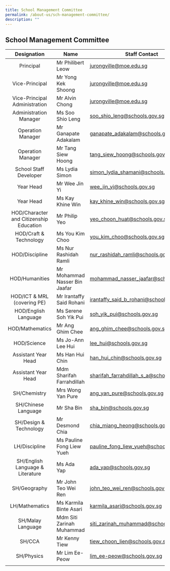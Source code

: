 ```yaml
---
title: School Management Committee
permalink: /about-us/sch-management-committee/
description: ""
---
```

## School Management Committee

| Designation | Name | Staff Contact |
|:---:|---|---|
| Principal | Mr Philibert Leow | [jurongville@moe.edu.sg](mailto:jurongville@moe.edu.sg) |
| Vice-Principal | Mr Yong Kek Shoong | [jurongville@moe.edu.sg](mailto:jurongville@moe.edu.sg) |
| Vice-Principal Administration | Mr Alvin Chong | [jurongville@moe.edu.sg](mailto:jurongville@moe.edu.sg) |
| Administration Manager | Ms Soo Shio Leng | [soo_shio_leng@schools.gov.sg](mailto:soo_shio_leng@schools.gov.sg) |
| Operation Manager | Mr Ganapate Adakalam | [ganapate_adakalam@schools.gov.sg](mailto:ganapate_adakalam@schools.gov.sg) |
| Operation Manager | Mr Tang Siew Hoong | [tang_siew_hoong@schools.gov.sg](mailto:Tang_siew_hoong@schools.gov.sg) |
| School Staff Developer | Ms Lydia Simon | [simon_lydia_shamani@schools.gov.sg](mailto:simon_lydia_shamani@schools.gov.sg) |
| Year Head | Mr Wee Jin Yi | [wee_jin_yi@schools.gov.sg](mailto:wee_jin_yi@schools.gov.sg) |
| Year Head | Ms Kay Khine Win | [kay_khine_win@schools.gov.sg](mailto:kay_khine_win@schools.gov.sg) |
| HOD/Character and Citizenship Education | Mr Philip Yeo | [yeo_choon_huat@schools.gov.sg](mailto:yeo_choon_huat@schools.gov.sg) |
| HOD/Craft & Technology | Ms You Kim Choo | [you_kim_choo@schools.gov.sg](mailto:you_kim_choo@schools.gov.sg) |
| HOD/Discipline | Ms Nur Rashidah Ramli | [nur_rashidah_ramli@schools.gov.sg](mailto:Nur_Rashidah_RAMLI@schools.gov.sg) |
| HOD/Humanities | Mr Mohammad Nasser Bin Jaafar | [mohammad_nasser_jaafar@schools.gov.sg](mailto:Mohammad_Nasser_Jaafar@schools.gov.sg) |
| HOD/ICT & MRL (covering PE) | Mr Irantaffy Said Rohani | [irantaffy_said_b_rohani@schools.gov.sg](mailto:irantaffy_said_b_rohani@schools.gov.sg) |
| HOD/English Language | Ms Serene Soh Yik Pui | [soh_yik_pui@schools.gov.sg](mailto:soh_yik_pui@schools.gov.sg) |
| HOD/Mathematics | Mr Ang Ghim Chee | [ang_ghim_chee@schools.gov.sg](mailto:ang_ghim_chee@schools.gov.sg) |
| HOD/Science | Ms Jo-Ann Lee Hui | [lee_hui@schools.gov.sg](mailto:lee_hui@schools.gov.sg) |
| Assistant Year Head | Ms Han Hui Chin | [han_hui_chin@schools.gov.sg](mailto:han_hui_chin@schools.gov.sg) |
| Assistant Year Head | Mdm Sharifah Farrahdillah | [sharifah_farrahdillah_s_a@schools.gov.sg](mailto:sharifah_farrahdillah_s_a@schools.gov.sg) |
| SH/Chemistry | Mrs Wong Yan Pure | [ang_yan_pure@schools.gov.sg](mailto:ang_yan_pure@schools.gov.sg) |
| SH/Chinese Language | Mr Sha Bin | [sha_bin@schools.gov.sg](mailto:sha_bin@schools.gov.sg) |
| SH/Design & Technology | Mr Desmond Chia | [chia_miang_heong@schools.gov.sg](mailto:chia_miang_heong@schools.gov.sg) |
| LH/Discipline | Ms Pauline Fong Liew Yueh | [pauline_fong_liew_yueh@schools.gov.sg](mailto:pauline_fong_liew_yueh@schools.gov.sg) |
| SH/English Language & Literature | Ms Ada Yap | [ada_yap@schools.gov.sg](mailto:ada_yap@schools.gov.sg) |
| SH/Geography | Mr John Teo Wei Ren | [john_teo_wei_ren@schools.gov.sg](mailto:john_teo_wei_ren@schools.gov.sg) |
| LH/Mathematics | Ms Karmila Binte Asari | [karmila_asari@schools.gov.sg](mailto:karmila_asari@schools.gov.sg) |
| SH/Malay Language | Mdm Siti Zarinah Muhammad | [siti_zarinah_muhammad@schools.gov.sg](mailto:siti_zarinah_muhammad@schools.gov.sg) |
| SH/CCA | Mr Kenny Tiew | [tiew_choon_lien@schools.gov.sg](mailto:tiew_choon_lien@schools.gov.sg) |
| SH/Physics | Mr Lim Ee-Peow | [lim_ee-peow@schools.gov.sg](mailto:lim_ee-peow@schools.gov.sg) |
|  |  |  |
